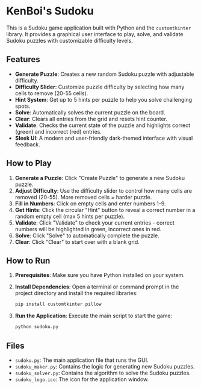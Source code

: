 # KenBoi's Sudoku

This is a Sudoku game application built with Python and the `customtkinter` library. It provides a graphical user interface to play, solve, and validate Sudoku puzzles with customizable difficulty levels.

## Features

*   **Generate Puzzle**: Creates a new random Sudoku puzzle with adjustable difficulty.
*   **Difficulty Slider**: Customize puzzle difficulty by selecting how many cells to remove (20-55 cells).
*   **Hint System**: Get up to 5 hints per puzzle to help you solve challenging spots.
*   **Solve**: Automatically solves the current puzzle on the board.
*   **Clear**: Clears all entries from the grid and resets hint counter.
*   **Validate**: Checks the current state of the puzzle and highlights correct (green) and incorrect (red) entries.
*   **Sleek UI**: A modern and user-friendly dark-themed interface with visual feedback.

## How to Play

1. **Generate a Puzzle**: Click "Create Puzzle" to generate a new Sudoku puzzle.
2. **Adjust Difficulty**: Use the difficulty slider to control how many cells are removed (20-55). More removed cells = harder puzzle.
3. **Fill in Numbers**: Click on empty cells and enter numbers 1-9.
4. **Get Hints**: Click the circular "Hint" button to reveal a correct number in a random empty cell (max 5 hints per puzzle).
5. **Validate**: Click "Validate" to check your current entries - correct numbers will be highlighted in green, incorrect ones in red.
6. **Solve**: Click "Solve" to automatically complete the puzzle.
7. **Clear**: Click "Clear" to start over with a blank grid.

## How to Run

1.  **Prerequisites**: Make sure you have Python installed on your system.

2.  **Install Dependencies**: Open a terminal or command prompt in the project directory and install the required libraries:
    ```bash
    pip install customtkinter pillow
    ```

3.  **Run the Application**: Execute the main script to start the game:
    ```bash
    python sudoku.py
    ```

## Files

*   `sudoku.py`: The main application file that runs the GUI.
*   `sudoku_maker.py`: Contains the logic for generating new Sudoku puzzles.
*   `sudoku_solver.py`: Contains the algorithm to solve the Sudoku puzzles.
*   `sudoku_logo.ico`: The icon for the application window.
